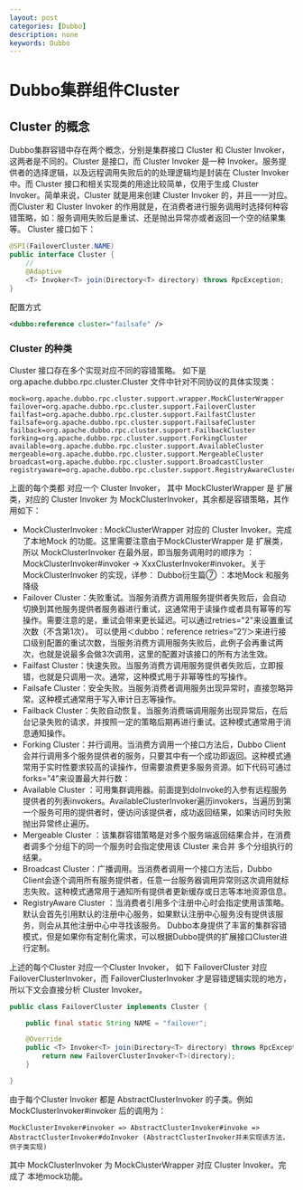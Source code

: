 ```yaml
---
layout: post
categories: [Dubbo]
description: none
keywords: Dubbo
---
```

# Dubbo集群组件Cluster


## Cluster 的概念
Dubbo集群容错中存在两个概念，分别是集群接口 Cluster 和 Cluster Invoker，这两者是不同的。Cluster 是接口，而 Cluster Invoker 是一种 Invoker。服务提供者的选择逻辑，以及远程调用失败后的的处理逻辑均是封装在 Cluster Invoker 中。而 Cluster 接口和相关实现类的用途比较简单，仅用于生成 Cluster Invoker。简单来说，Cluster 就是用来创建 Cluster Invoker 的，并且一一对应。而Cluster 和 Cluster Invoker 的作用就是，在消费者进行服务调用时选择何种容错策略，如：服务调用失败后是重试、还是抛出异常亦或者返回一个空的结果集等。
Cluster 接口如下：
```java
@SPI(FailoverCluster.NAME)
public interface Cluster {
	// 
    @Adaptive
    <T> Invoker<T> join(Directory<T> directory) throws RpcException;
}
```
配置方式
```xml
<dubbo:reference cluster="failsafe" />
```
### Cluster 的种类
Cluster 接口存在多个实现对应不同的容错策略。 如下是org.apache.dubbo.rpc.cluster.Cluster 文件中针对不同协议的具体实现类：
```properties
mock=org.apache.dubbo.rpc.cluster.support.wrapper.MockClusterWrapper
failover=org.apache.dubbo.rpc.cluster.support.FailoverCluster
failfast=org.apache.dubbo.rpc.cluster.support.FailfastCluster
failsafe=org.apache.dubbo.rpc.cluster.support.FailsafeCluster
failback=org.apache.dubbo.rpc.cluster.support.FailbackCluster
forking=org.apache.dubbo.rpc.cluster.support.ForkingCluster
available=org.apache.dubbo.rpc.cluster.support.AvailableCluster
mergeable=org.apache.dubbo.rpc.cluster.support.MergeableCluster
broadcast=org.apache.dubbo.rpc.cluster.support.BroadcastCluster
registryaware=org.apache.dubbo.rpc.cluster.support.RegistryAwareCluster
```
上面的每个类都 对应一个 Cluster Invoker， 其中 MockClusterWrapper 是 扩展类，对应的 Cluster Invoker 为 MockClusterInvoker，其余都是容错策略，其作用如下：
- MockClusterInvoker : MockClusterWrapper 对应的 Cluster Invoker。完成了本地Mock 的功能。这里需要注意由于MockClusterWrapper 是 扩展类，所以 MockClusterInvoker 在最外层，即当服务调用时的顺序为 ： MockClusterInvoker#invoker -> XxxClusterInvoker#invoker。关于 MockClusterInvoker 的实现，详参： Dubbo衍生篇⑦ ：本地Mock 和服务降级
- Failover Cluster：失败重试。当服务消费方调用服务提供者失败后，会自动切换到其他服务提供者服务器进行重试，这通常用于读操作或者具有幂等的写操作。需要注意的是，重试会带来更长延迟。可以通过retries="2"来设置重试次数（不含第1次）。 可以使用＜dubbo：reference retries=“2”/＞来进行接口级别配置的重试次数，当服务消费方调用服务失败后，此例子会再重试两次，也就是说最多会做3次调用，这里的配置对该接口的所有方法生效。
- Failfast Cluster：快速失败。当服务消费方调用服务提供者失败后，立即报错，也就是只调用一次。通常，这种模式用于非幂等性的写操作。
- Failsafe Cluster：安全失败。当服务消费者调用服务出现异常时，直接忽略异常。这种模式通常用于写入审计日志等操作。
- Failback Cluster：失败自动恢复。当服务消费端调用服务出现异常后，在后台记录失败的请求，并按照一定的策略后期再进行重试。这种模式通常用于消息通知操作。
- Forking Cluster：并行调用。当消费方调用一个接口方法后，Dubbo Client会并行调用多个服务提供者的服务，只要其中有一个成功即返回。这种模式通常用于实时性要求较高的读操作，但需要浪费更多服务资源。如下代码可通过forks="4"来设置最大并行数：
- Available Cluster ：可用集群调用器。前面提到doInvoke的入参有远程服务提供者的列表invokers。AvailableClusterInvoker遍历invokers，当遍历到第一个服务可用的提供者时，便访问该提供者，成功返回结果，如果访问时失败抛出异常终止遍历。
- Mergeable Cluster ：该集群容错策略是对多个服务端返回结果合并，在消费者调多个分组下的同一个服务时会指定使用该 Cluster 来合并 多个分组执行的结果。
- Broadcast Cluster：广播调用。当消费者调用一个接口方法后，Dubbo Client会逐个调用所有服务提供者，任意一台服务器调用异常则这次调用就标志失败。这种模式通常用于通知所有提供者更新缓存或日志等本地资源信息。
- RegistryAware Cluster ：当消费者引用多个注册中心时会指定使用该策略。默认会首先引用默认的注册中心服务，如果默认注册中心服务没有提供该服务，则会从其他注册中心中寻找该服务。
  Dubbo本身提供了丰富的集群容错模式，但是如果你有定制化需求，可以根据Dubbo提供的扩展接口Cluster进行定制。

上述的每个Cluster 对应一个Cluster Invoker， 如下 FailoverCluster 对应 FailoverClusterInvoker，而 FailoverClusterInvoker 才是容错逻辑实现的地方，所以下文会直接分析 Cluster Invoker。
```java
public class FailoverCluster implements Cluster {

    public final static String NAME = "failover";

    @Override
    public <T> Invoker<T> join(Directory<T> directory) throws RpcException {
        return new FailoverClusterInvoker<T>(directory);
    }

}
```
由于每个Cluster Invoker 都是 AbstractClusterInvoker 的子类。例如 MockClusterInvoker#invoker 后的调用为：
```
MockClusterInvoker#invoker => AbstractClusterInvoker#invoke => AbstractClusterInvoker#doInvoker (AbstractClusterInvoker并未实现该方法，供子类实现)
```
其中 MockClusterInvoker 为 MockClusterWrapper 对应 Cluster Invoker。完成了 本地mock功能。




















